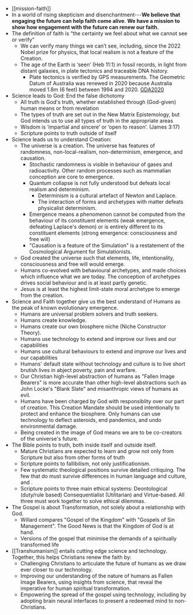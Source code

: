 - [[mission-faith]]
- In a world of rising skepticism and disenchantment---**We believe that engaging the future can help faith come alive**. __We have a mission to show how engagement with the future can renew our faith.__
- The definition of faith is “the certainty we feel about what we cannot see or verify”
    - We can verify many things we can’t see, including, since the 2022 Nobel prize for physics, that local realism is not a feature of the Creation.
    - The age of the Earth is ‘seen’ (Heb 11:1) in fossil records, in light from distant galaxies, in plate tectonics and traceable DNA history.
        - Plate tectonics is verified by GPS measurements. The Geometric Datum of Australia was renewed in 2020 because Australia moved 1.8m (6 feet) between 1994 and 2020. [GDA2020](https://www.ga.gov.au/scientific-topics/positioning-navigation/geodesy/datums-projections/gda2020)
-  Science leads to God: End the false dichotomy
    - All truth is God's truth, whether established through (God-given) human means or from revelation
    - The types of truth are set out in the New Matrix Epistemology, but God intends us to use all types of truth in the appropriate areas
    - Wisdom is ‘impartial and sincere’ or ‘open to reason’. (James 3:17)
    - Scripture points to truth outside of itself
- Science leads us to understand Creation: 
    - The universe is a creation. The universe has features of randomness, non-local-realism, non-determinism, emergence, and causation.
        - Stochastic randomness is visible in behaviour of gases and radioactivity. Other random processes such as mammalian conception are core to emergence.
        - Quantum collapse is not fully understood but defeats local realism and determinism.
            - Determinism is a cultural artefact of Newton and Laplace.
            - The interaction of forms and archetypes with matter defeats physicalist determinism.
        - Emergence means a phenomenon cannot be computed from the behaviour of its constituent elements (weak emergence, defeating Laplace's demon) or is entirely different to its constituent elements (strong emergence: consciousness and free will)
        - "Causation is a feature of the Simulation" is a restatement of the Cosmological Argument for Simulationists.
    - God created the universe such that elements, life, intentionality, consciousness and free will would emerge.
    - Humans co-evolved with behavioural archetypes, and made choices which influence what we are today. The conception of archetypes drives social behaviour and is at least partly genetic.
    - Jesus is at least the highest limit-state moral archetype to emerge from the creation.
- Science and Faith together give us the best understand of Humans as the peak of known evolutionary emergence.
    - Humans are universal problem solvers and truth seekers.
    - Humans create knowledge.
    - Humans create our own biosphere niche (Niche Constructor Theory).
    - Humans use technology to extend and improve our lives and our capabilities
    - Humans use cultural behaviours to extend and improve our lives and our capabilities
    - Humans' default state without technology and culture is to live short brutish lives in abject poverty, pain and warfare.
    - Our Christian high-level abstraction of humans as "Fallen Image Bearers" is more accurate than other high-level abstractions such as John Locke's "Blank Slate" and misanthropic views of humans as evil.
    - Humans have been charged by God with responsiblity over our part of creation. This Creation Mandate should be used intentionally to protect and enhance the biosphere. Only humans can use technology to deflect asteroids, end pandemics, and undo environmental damage.
    - Being created in the image of God means we are to be co-creators of the universe's future.
- The Bible points to truth, both inside itself and outside itself.
    - Mature Christians are expected to learn and grow not only from Scripture but also from other forms of truth
    - Scripture points to fallibilism, not only justificationism.
    - Few systematic theological positions survive detailed critiquing. The few that do must survive differences in human language and culture, and . 
    - Scripture points to three main ethical systems: Deontological (duty/rule based) Consequentialist (Utilitarian) and Virtue-based. All three must work together to solve ethical dilemmas.
- The Gospel is about Transformation, not solely about a relationship with God.
    - Willard compares "Gospel of the Kingdom" with "Gospels of Sin Management". The Good News is that the Kingdom of God is at hand.
    - Versions of the gospel that minimise the demands of a spiritually transformed life 
- [[Transhumanism]] entails cutting edge science and technology. Together, this helps Christians renew the faith by:
    - Challenging Christians to articulate the future of humans as we draw ever closer to our technology.
    - Improving our understanding of the nature of humans as Fallen Image Bearers, using insights from science, that reveal the imperative for human spiritual transformation.
    - Empowering the spread of the gospel using technology, including by adopting brain neural interfaces to present a redeemed mind to non-Christians.
